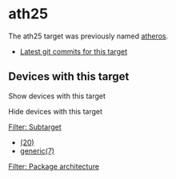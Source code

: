 # ath25

The ath25 target was previously named [atheros](/docs/techref/targets/atheros "docs:techref:targets:atheros").

- [Latest git commits for this target](https://git.openwrt.org/?p=openwrt%2Fopenwrt.git&a=search&h=HEAD&st=commit&s=ath25%3A "https://git.openwrt.org/?p=openwrt/openwrt.git&a=search&h=HEAD&st=commit&s=ath25:")

## Devices with this target

Show devices with this target

Hide devices with this target

[Filter: Subtarget](#folded_cbe26c2acebc25f45830afcd1500cdc2_1)

- [(20)](/docs/techref/targets/ath25?dataflt%5B0%5D=subtarget_%3D "Show pages matching ''")
- [generic(7)](/docs/techref/targets/ath25?dataflt%5B0%5D=subtarget_%3Dgeneric "Show pages matching 'generic'")

[Filter: Package architecture](#folded_cbe26c2acebc25f45830afcd1500cdc2_2)
